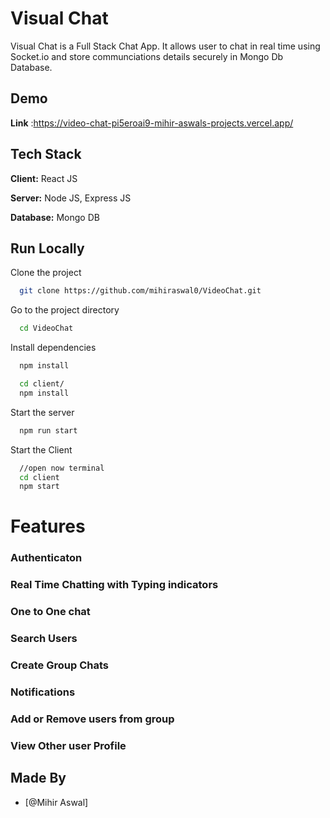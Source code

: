 # Visual Chat

Visual Chat  is a Full Stack Chat App.
It allows user to chat in real time using Socket.io and store communciations details securely in Mongo Db Database.

## Demo
**Link** :https://video-chat-pi5eroai9-mihir-aswals-projects.vercel.app/
## Tech Stack

**Client:** React JS

**Server:** Node JS, Express JS

**Database:** Mongo DB

## Run Locally

Clone the project

```bash
  git clone https://github.com/mihiraswal0/VideoChat.git
```

Go to the project directory

```bash
  cd VideoChat
```

Install dependencies

```bash
  npm install
```

```bash
  cd client/
  npm install
```

Start the server

```bash
  npm run start
```
Start the Client

```bash
  //open now terminal
  cd client
  npm start
```

# Features

### Authenticaton

### Real Time Chatting with Typing indicators

### One to One chat

### Search Users

### Create Group Chats

### Notifications 

### Add or Remove users from group

### View Other user Profile

## Made By

- [@Mihir Aswal]
